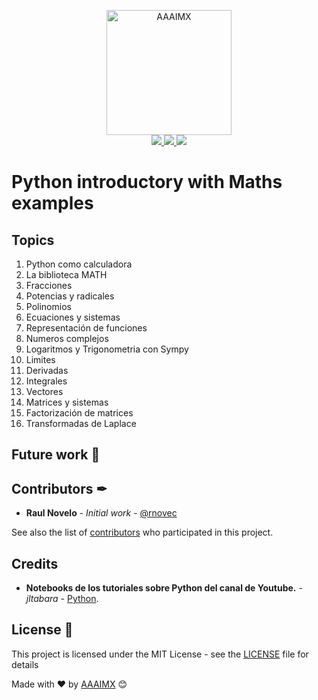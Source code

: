 <!-- init organization banner -->
<p align="center">
    <img src="https://www.aaaimx.org/software/logo.png" width="200" alt="AAAIMX">
    <br>
    <a href="https://join.slack.com/t/aaaimx/shared_invite/zt-czcguels-DfXBa5Y_IoDVrLv2P5pVGQ" target="_blank">
        <img src="https://img.shields.io/badge/chat-join%20us-red">
    </a>
    <a href="https://web.facebook.com/AAAI-MX-Software-Division-109685297309422/" target="_blank">
        <img src="https://img.shields.io/badge/follow%20us-%40disoftw-blue">
    </a>
    <a href="https://www.paypal.me/aaaimx" target="_blank">
        <img src="https://img.shields.io/badge/donate-support%20us-green">
    </a>
</p>
<!-- end banner -->

# Python introductory with Maths examples

## Topics

1. Python como calculadora
2. La biblioteca MATH
3. Fracciones
4. Potencias y radicales
5. Polinomios
6. Ecuaciones y sistemas
7. Representación de funciones
8. Numeros complejos
9.  Logaritmos y Trigonometria con Sympy
10. Limites
11. Derivadas
12. Integrales
13. Vectores
14. Matrices y sistemas
15. Factorización de matrices
16. Transformadas de Laplace

## Future work 🚀

## Contributors ✒
- **Raul Novelo** - _Initial work_ - [@rnovec](https://github.com/rnovec)

See also the list of [contributors](https://github.com/your/project/contributors) who participated in this project.

## Credits

- **Notebooks de los tutoriales sobre Python del canal de Youtube.** - _jltabara_ - [Python](https://github.com/jltabara/Python).
   
## License 📄

This project is licensed under the MIT License - see the [LICENSE](LICENSE) file for details


Made with ❤️ by [AAAIMX](https://github.com/aaaimx) 😊
